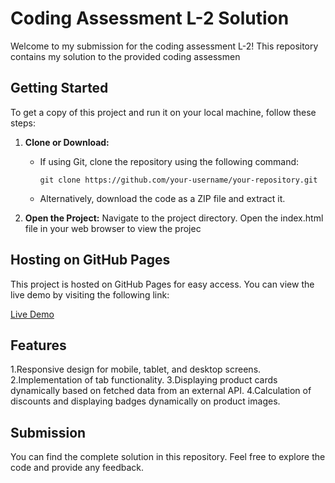 # Coding Assessment L-2 Solution

Welcome to my submission for the coding assessment L-2! This repository contains my solution to the provided coding assessmen

## Getting Started

To get a copy of this project and run it on your local machine, follow these steps:

1. **Clone or Download:**

   - If using Git, clone the repository using the following command:

     ```
     git clone https://github.com/your-username/your-repository.git

     ```

   - Alternatively, download the code as a ZIP file and extract it.

2. **Open the Project:**
   Navigate to the project directory.
   Open the index.html file in your web browser to view the projec

## Hosting on GitHub Pages

This project is hosted on GitHub Pages for easy access. You can view the live demo by visiting the following link:

[Live Demo]([https://your-username.github.io/your-repository/](https://revan1010.github.io/Coding-Assessment-L-2-Solution/))

## Features

1.Responsive design for mobile, tablet, and desktop screens.
2.Implementation of tab functionality.
3.Displaying product cards dynamically based on fetched data from an external API.
4.Calculation of discounts and displaying badges dynamically on product images.

## Submission

You can find the complete solution in this repository. Feel free to explore the code and provide any feedback.
